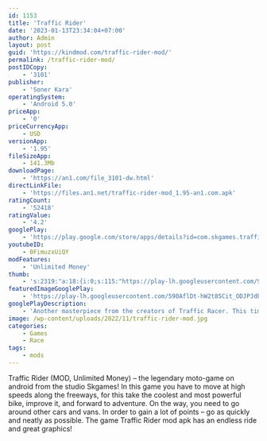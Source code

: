 ```yaml
---
id: 1153
title: 'Traffic Rider'
date: '2023-01-13T23:34:04+07:00'
author: Admin
layout: post
guid: 'https://kindmod.com/traffic-rider-mod/'
permalink: /traffic-rider-mod/
postIDCopy:
    - '3101'
publisher:
    - 'Soner Kara'
operatingSystem:
    - 'Android 5.0'
priceApp:
    - '0'
priceCurrencyApp:
    - USD
versionApp:
    - '1.95'
fileSizeApp:
    - 141.3Mb
downloadPage:
    - 'https://an1.com/file_3101-dw.html'
directLinkFile:
    - 'https://files.an1.net/traffic-rider-mod_1.95-an1.com.apk'
ratingCount:
    - '52418'
ratingValue:
    - '4.2'
googlePlay:
    - 'https://play.google.com/store/apps/details?id=com.skgames.trafficrider'
youtubeID:
    - 0FimuzxUiQY
modFeatures:
    - 'Unlimited Money'
thumb:
    - 's:2319:"a:18:{i:0;s:115:"https://play-lh.googleusercontent.com/9r6683uXT-9FUsHDxEewq7rjWGJM4si0wVHUPWV3qk334V50PscxGXhCJ3P8BTAWObk=w526-h296";i:1;s:116:"https://play-lh.googleusercontent.com/IQB8k1MwuRpuo3Ns9k77nXxOasPhSmHMCVhL7zEfL0iWBbzS5fQ4Byx8bwJsQM0aDfYC=w526-h296";i:2;s:115:"https://play-lh.googleusercontent.com/SGzC677YNv_awzHOTTCOnM_jbabhmMSSOfR-uXaaxpoIYWRGXucEjuImZOLIxA_dij4=w526-h296";i:3;s:115:"https://play-lh.googleusercontent.com/o3xwG4FDE54xNyPi0_n1rJhEm9Co8Mkgt7aKJ7GsaZ4vpr9JnQS5cBfPLME2uSGEJHg=w526-h296";i:4;s:114:"https://play-lh.googleusercontent.com/3sAjtlo3blAO2kWNuE_oSzFnPtcR0g_AY2L5jN0N7NYZyi2__QMbu4V79hGdycZRAQ=w526-h296";i:5;s:115:"https://play-lh.googleusercontent.com/kgManAN5hH8AUoEbt3i-lAdJ6qU6SKo7dl4fSLc_xuPvEJa_eRND4rX-Fqsg_YZiS_s=w526-h296";i:6;s:116:"https://play-lh.googleusercontent.com/oedH_PFroUfTVa0iGUK-FI5L4V2QU-0-VfQIHRLUj0rKBfMgA0bIE7gzIOsMQ_BPmIVJ=w526-h296";i:7;s:115:"https://play-lh.googleusercontent.com/h5PEuGIYm7OzZyTG_Ar91I4z8vOJZ_Gpl_d0iq4odB1YFOaYEypueJHXxmQ3VeW7uOg=w526-h296";i:8;s:115:"https://play-lh.googleusercontent.com/dB9mpbBHDvWPkuqhj1XR81lHWHt0knXUfekLaHQgiFCll3O-zcRoteISot7Ta713Wj0=w526-h296";i:9;s:115:"https://play-lh.googleusercontent.com/h_WT8CFUO0zczN71Re0_5Die6PTxCDSCRA-pmRtk3Dm_RXzVDA_YdyOAIF7Nhfa9h-8=w526-h296";i:10;s:115:"https://play-lh.googleusercontent.com/fHkXUN58KmdRdr1_-1qIXSt4WDHRrpbwrFjalquD4f1L4HygkCWiWO9W0dey2aoNbIo=w526-h296";i:11;s:115:"https://play-lh.googleusercontent.com/G9VWQEnnOk9JH5A6khvmHVTPVcjjlHPh48H5qxdcmms96vtACqDCE96AzE9j8VyPFdM=w526-h296";i:12;s:114:"https://play-lh.googleusercontent.com/VGYz9HO-BRIB_CGSJ-2M9cyJ9Bi-otUVp2EuOAAyXplr2eyIPh4myzXM3V0lpHZA-Q=w526-h296";i:13;s:115:"https://play-lh.googleusercontent.com/FBN30pWgGEc8TJdeR-KHRyiJBc-PqJOt_YdXWTGcAWpt2-I0rCyxKrkmShv8gBXDv9g=w526-h296";i:14;s:116:"https://play-lh.googleusercontent.com/NDhIiS_BQu5ovRRHPa9L4xL9pEh86uc8NrJV3KDe7PHkUVjLkDgbwu-L2o8EHdPzZGSF=w526-h296";i:15;s:115:"https://play-lh.googleusercontent.com/gxsfrymiTkmmULQaJwAFY5BjacMGD31QGucog_CGULfGdTLbWVWVXgWW1FC8tFerlE4=w526-h296";i:16;s:114:"https://play-lh.googleusercontent.com/r9YNOSJh7P3qGmdHPkHZFOsg-2eNcJnN4BxhdhMaFfvKiR8HVa7Q3mR77keZlim2_Q=w526-h296";i:17;s:115:"https://play-lh.googleusercontent.com/8UNnY1_KQIZIeKq5RQ9voPh3WKUrDxP7T93cojd1Q6K9QIs7H22CRzdJ7wBG_8-fnqQ=w526-h296";}";'
featuredImageGooglePlay:
    - 'https://play-lh.googleusercontent.com/590AflDt-hW2t85Cit_ODJPJdRiMMRn2cSF0vYNfsBpjm895x1zDy0npbD7IlDCvmNvI'
googlePlayDescription:
    - 'Another masterpiece from the creators of Traffic Racer. This time, you are behind the wheels of a motorbike in a much more detailed gaming experience, but also retaining the old school fun and simplicity.Traffic Rider takes the endless racing genre to a whole new level by adding a full career mode, first person view perspective, better graphics and real life recorded bike sounds. The essence of smooth arcade racing is still there but in the shell of the next generation. Ride your bike in the endless highway roads overtaking the traffic, upgrade and buy new bikes to beat the missions in career mode.Now it is time to hit the roads with a motorcycle!.'
image: /wp-content/uploads/2022/11/traffic-rider-mod.jpg
categories:
    - Games
    - Race
tags:
    - mods
---
```


Traffic Rider (MOD, Unlimited Money) – the legendary moto-game on android from the studio Skgames! In this game you have to move at high speeds along the freeways, for this take the coolest and most powerful bike, improve it, and forward to adventure. On the way, you need to go around other cars and vans. In order to gain a lot of points – go as quickly and neatly as possible. The game Traffic Rider mod apk has an endless ride and great graphics!